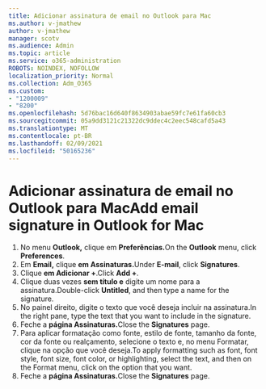 ```yaml
---
title: Adicionar assinatura de email no Outlook para Mac
ms.author: v-jmathew
author: v-jmathew
manager: scotv
ms.audience: Admin
ms.topic: article
ms.service: o365-administration
ROBOTS: NOINDEX, NOFOLLOW
localization_priority: Normal
ms.collection: Adm_O365
ms.custom:
- "1200009"
- "8200"
ms.openlocfilehash: 5d76bac16d640f8634903abae59fc7e61fa60cb3
ms.sourcegitcommit: 05a9dd3121c21322dc9ddec4c2eec548cafd5a43
ms.translationtype: MT
ms.contentlocale: pt-BR
ms.lasthandoff: 02/09/2021
ms.locfileid: "50165236"
---
```

# <a name="add-email-signature-in-outlook-for-mac"></a><span data-ttu-id="0196d-102">Adicionar assinatura de email no Outlook para Mac</span><span class="sxs-lookup"><span data-stu-id="0196d-102">Add email signature in Outlook for Mac</span></span>

1. <span data-ttu-id="0196d-103">No menu **Outlook,** clique em **Preferências.**</span><span class="sxs-lookup"><span data-stu-id="0196d-103">On the **Outlook** menu, click **Preferences**.</span></span>
2. <span data-ttu-id="0196d-104">Em **Email,** clique **em Assinaturas.**</span><span class="sxs-lookup"><span data-stu-id="0196d-104">Under **E-mail**, click **Signatures**.</span></span>
3. <span data-ttu-id="0196d-105">Clique **em Adicionar +**.</span><span class="sxs-lookup"><span data-stu-id="0196d-105">Click **Add +**.</span></span>
4. <span data-ttu-id="0196d-106">Clique duas vezes **sem título e** digite um nome para a assinatura.</span><span class="sxs-lookup"><span data-stu-id="0196d-106">Double-click **Untitled**, and then type a name for the signature.</span></span>
5. <span data-ttu-id="0196d-107">No painel direito, digite o texto que você deseja incluir na assinatura.</span><span class="sxs-lookup"><span data-stu-id="0196d-107">In the right pane, type the text that you want to include in the signature.</span></span>
6. <span data-ttu-id="0196d-108">Feche a **página Assinaturas.**</span><span class="sxs-lookup"><span data-stu-id="0196d-108">Close the **Signatures** page.</span></span>
7. <span data-ttu-id="0196d-109">Para aplicar formatação como fonte, estilo de fonte, tamanho da fonte, cor da fonte ou realçamento, selecione o texto e, no menu Formatar, clique na opção que você deseja.</span><span class="sxs-lookup"><span data-stu-id="0196d-109">To apply formatting such as font, font style, font size, font color, or highlighting, select the text, and then on the Format menu, click on the option that you want.</span></span>
8. <span data-ttu-id="0196d-110">Feche a **página Assinaturas.**</span><span class="sxs-lookup"><span data-stu-id="0196d-110">Close the **Signatures** page.</span></span>
